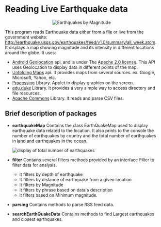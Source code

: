 # Reading Live Earthquake data

<div style="text-align:center"><img src="https://cdn.rawgit.com/bruno78/reading-earthquake-data/06df4cb8/data/earthquakemap.png" alt="Earthquakes by Magnitude"/></div>

This program reads Earthquake data either from a file or live from the government website: http://earthquake.usgs.gov/earthquakes/feed/v1.0/summary/all_week.atom. It displays a map showing magnitude and its intensity in different locations around the globe.
It uses:
* [Android Geolocation](http://developer.android.com/reference/android/location/Location.html) api, and is under The [Apache 2.0 license](http://www.apache.org/licenses/LICENSE-2.0). This API uses Geolocation to display data in different points of the map.
* [Unfolding Maps](http://unfoldingmaps.org) api. It provides maps from several sources. ex. Google, Microsoft, Yahoo, etc.
* [Processing](https://processing.org) Library. Applet to display graphics on the screen.
* [edu.duke](http://www.dukelearntoprogram.com/course2/doc/javadoc/edu/duke/package-summary.html#package.description) Library. It provides a very simple way to access directory and file resources.
* [Apache Commons](https://commons.apache.org/proper/commons-csv/) Library. It reads and parse CSV files.

## Brief description of packages

* **earthquakeMap**
  Contains the class EarthQuakeMap used to display earthquake data related to the location. It also prints to the console the number of earthquakes by country and the total number of earthquakes in land and earthquakes in the ocean.
  <div><img src="https://cdn.rawgit.com/bruno78/reading-earthquake-data/da545a82/data/total-num-earthquakes.png" alt="display of total number of earthquakes"/></div>
* **filter**
  Contains several filters methods provided by an interface Filter to filter data for analysis.
  - It filters by depth of earthquake
  - It filters by distance of earthquake from a given location
  - It filters by Magnitude
  - It filters by phrase based on data's description
  - it filters based on Minimum magnitude.
* **parsing**
  Contains methods to parse RSS feed data.

* **searchEarthQuakeData**
  Contains methods to find Largest earthquakes and closest earthquakes.

